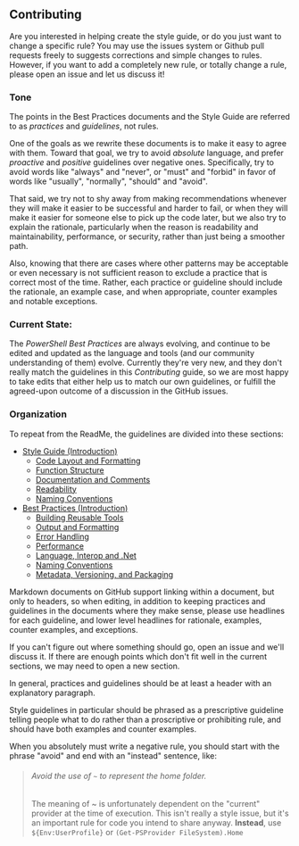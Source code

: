## Contributing

Are you interested in helping create the style guide, or do you just want to change a specific rule? You may use the issues system or Github pull requests freely to suggests corrections and simple changes to rules. However, if you want to add a completely new rule, or totally change a rule, please open an issue and let us discuss it!

### Tone

The points in the Best Practices documents and the Style Guide are referred to as _practices_ and _guidelines_, not rules. 

One of the goals as we rewrite these documents is to make it easy to agree with them. Toward that goal, we try to avoid _absolute_ language, and prefer _proactive_ and _positive_ guidelines over negative ones. Specifically, try to avoid words like "always" and "never", or "must" and "forbid" in favor of words like "usually", "normally", "should" and "avoid".

That said, we try not to shy away from making recommendations whenever they will make it easier to be successful and harder to fail, or when they will make it easier for someone else to pick up the code later, but we also try to explain the rationale, particularly when the reason is readability and maintainability, performance, or security, rather than just being a smoother path.  

Also, knowing that there are cases where other patterns may be acceptable or even necessary is not sufficient reason to exclude a practice that is correct most of the time. Rather, each practice or guideline should include the rationale, an example case, and when appropriate, counter examples and notable exceptions.

### Current State:

The *PowerShell Best Practices* are always evolving, and continue to be edited and updated as the language and tools (and our community understanding of them) evolve. Currently they're very new, and they don't really match the guidelines in this _Contributing_ guide, so we are most happy to take edits that either help us to match our own guidelines, or fulfill the agreed-upon outcome of a discussion in the GitHub issues.

### Organization

To repeat from the ReadMe, the guidelines are divided into these sections:

* [Style Guide (Introduction)](Style%20Guide/Introduction.md)
  * [Code Layout and Formatting](Style%20Guide/Code%20Layout%20and%20Formatting.md)
  * [Function Structure](Style%20Guide/Function%20Structure.md)
  * [Documentation and Comments](Style%20Guide/Documentation%20and%20Comments.md)
  * [Readability](Style%20Guide/Readability.md)
  * [Naming Conventions](Style%20Guide/Naming%20Conventions.md)
* [Best Practices (Introduction)](Best%20Practices/Introduction.md)
  * [Building Reusable Tools](Best%20Practices/Building%20Reusable%20Tools.md)
  * [Output and Formatting](Best%20Practices/Output%20and%20Formatting.md)
  * [Error Handling](Best%20Practices/Error%20Handling.md)
  * [Performance](Best%20Practices/Performance.md)
  * [Language, Interop and .Net](Best%20Practices/Language%2C%20Interop%20and%20.Net.md)
  * [Naming Conventions](Best%20Practices/Naming%20Conventions.md)
  * [Metadata, Versioning, and Packaging](Best%20Practices/Metadata%2C%20Versioning%2C%20and%20Packaging.md)

Markdown documents on GitHub support linking within a document, but only to headers, so when editing, in addition to keeping practices and guidelines in the documents where they make sense, please use headlines for each guideline, and lower level headlines for rationale, examples, counter examples, and exceptions.

If you can't figure out where something should go, open an issue and we'll discuss it. If there are enough points which don't fit well in the current sections, we may need to open a new section.

In general, practices and guidelines should be at least a header with an explanatory paragraph. 

Style guidelines in particular should be phrased as a prescriptive guideline telling people what to do rather than a proscriptive or prohibiting rule, and should have both examples and counter examples. 

When you absolutely must write a negative rule, you should start with the phrase "avoid" and end with an "instead" sentence, like:
> ###### Avoid the use of `~` to represent the home folder.
> The meaning of ~ is unfortunately dependent on the "current" provider at the time of execution. This isn't really a style issue, but it's an important rule for code you intend to share anyway. **Instead**, use `${Env:UserProfile}` or `(Get-PSProvider FileSystem).Home`
